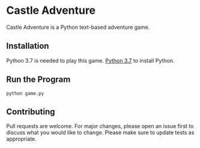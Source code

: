 # Castle Adventure
Castle Adventure is a Python text-based adventure game. 

## Installation
Python 3.7 is needed to play this game. [Python 3.7](https://www.python.org/downloads/) to install Python. 

## Run the Program
```
python game.py
```
## Contributing
Pull requests are welcome. For major changes, please open an issue first to discuss what you would like to change.
Please make sure to update tests as appropriate.
